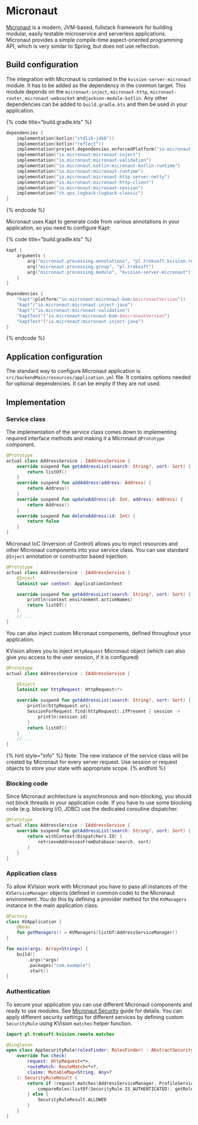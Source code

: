# Micronaut

[Micronaut](https://micronaut.io) is a modern, JVM-based, fullstack framework for building modular, easily testable microservice and serverless applications. Micronaut provides a simple compile-time aspect-oriented programming API, which is very similar to Spring, but does not use reflection.

## Build configuration

The integration with Micronaut is contained in the `kvision-server-micronaut` module. It has to be added as the dependency in the common target. This module depends on the `micronaut-inject`, `micronaut-http`, `micronaut-router`, `micronaut-websocket` and`jackson-module-kotlin`. Any other dependencies can be added to `build.gradle.kts` and then be used in your application.

{% code title="build.gradle.kts" %}
```kotlin
dependencies {
    implementation(kotlin("stdlib-jdk8"))
    implementation(kotlin("reflect"))
    implementation(project.dependencies.enforcedPlatform("io.micronaut:micronaut-bom:$micronautVersion"))
    implementation("io.micronaut:micronaut-inject")
    implementation("io.micronaut:micronaut-validation")
    implementation("io.micronaut.kotlin:micronaut-kotlin-runtime")
    implementation("io.micronaut:micronaut-runtime")
    implementation("io.micronaut:micronaut-http-server-netty")
    implementation("io.micronaut:micronaut-http-client")
    implementation("io.micronaut:micronaut-session")
    implementation("ch.qos.logback:logback-classic")
}
```
{% endcode %}

Micronaut uses Kapt to generate code from various annotations in your application, so you need to configure Kapt:

{% code title="build.gradle.kts" %}
```kotlin
kapt {
    arguments {
        arg("micronaut.processing.annotations", "pl.treksoft.kvision.remote")
        arg("micronaut.processing.group", "pl.treksoft")
        arg("micronaut.processing.module", "kvision-server-micronaut")
    }
}

dependencies {
    "kapt"(platform("io.micronaut:micronaut-bom:$micronautVersion"))
    "kapt"("io.micronaut:micronaut-inject-java")
    "kapt"("io.micronaut:micronaut-validation")
    "kaptTest"("io.micronaut:micronaut-bom:$micronautVersion")
    "kaptTest"("io.micronaut:micronaut-inject-java")
}
```
{% endcode %}

## Application configuration

The standard way to configure Micronaut application is `src/backendMain/resources/application.yml` file. It contains options needed for optional dependencies. It can be empty if they are not used.

## Implementation

### Service class

The implementation of the service class comes down to implementing required interface methods and making it a Micronaut `@Prototype` component. 

```kotlin
@Prototype
actual class AddressService : IAddressService {
    override suspend fun getAddressList(search: String?, sort: Sort) {
        return listOf()
    }
    override suspend fun addAddress(address: Address) {
        return Address()
    }
    override suspend fun updateAddress(id: Int, address: Address) {
        return Address()
    }
    override suspend fun deleteAddress(id: Int) {
        return false
    }
}
```

Micronaut IoC \(Inversion of Control\) allows you to inject resources and other Micronaut components into your service class. You can use standard `@Inject` annotation or constructor based injection.

```kotlin
@Prototype
actual class AddressService : IAddressService {
    @Inject
    lateinit var context: ApplicationContext

    override suspend fun getAddressList(search: String?, sort: Sort) {
        println(context.environment.activeNames)
        return listOf()
    }
    // ...
}
```

You can also inject custom Micronaut components, defined throughout your application.

KVision allows you to inject `HttpRequest` Micronaut object \(which can also give you access to the user session, if it is configured\)

```kotlin
@Prototype
actual class AddressService : IAddressService {

    @Inject
    lateinit var httpRequest: HttpRequest<*>

    override suspend fun getAddressList(search: String?, sort: Sort) {
        println(httpRequest.uri)
        SessionForRequest.find(httpRequest).ifPresent { session ->
            println(session.id)    
        }
        return listOf()
    }
    // ...
}
```

{% hint style="info" %}
Note: The new instance of the service class will be created by Micronaut for every server request. Use session or request objects to store your state with appropriate scope.
{% endhint %}

### **Blocking code**

Since Micronaut architecture is asynchronous and non-blocking, you should not block threads in your application code. If you have to use some blocking code \(e.g. blocking I/O, JDBC\) use the dedicated coroutine dispatcher.

```kotlin
@Prototype
actual class AddressService : IAddressService {
    override suspend fun getAddressList(search: String?, sort: Sort) {
        return withContext(Dispatchers.IO) {
            retrieveAddressesFromDatabase(search, sort)
        }
    }
}
```

### Application class

To allow KVision work with Micronaut you have to pass all instances of the `KVServiceManager` objects \(defined in common code\) to the Micronaut environment. You do this by defining a provider method for the `KVManagers` instance in the main application class.

```kotlin
@Factory
class KVApplication {
    @Bean
    fun getManagers() = KVManagers(listOf(AddressServiceManager))
}

fun main(args: Array<String>) {
    build()
        .args(*args)
        .packages("com.example")
        .start()
}
```

### Authentication

To secure your application you can use different Micronaut components and ready to use modules. See [Micronaut Security](https://micronaut-projects.github.io/micronaut-security/latest/guide/) guide for details. You can apply different security settings for different services by defining custom `SecurityRule` using KVision `matches` helper function.

```kotlin
import pl.treksoft.kvision.remote.matches

@Singleton
open class AppSecurityRule(rolesFinder: RolesFinder) : AbstractSecurityRule(rolesFinder) {
    override fun check(
        request: HttpRequest<*>,
        routeMatch: RouteMatch<*>?,
        claims: MutableMap<String, Any>?
    ): SecurityRuleResult {
        return if (request.matches(AddressServiceManager, ProfileServiceManager)) {
            compareRoles(listOf(SecurityRule.IS_AUTHENTICATED), getRoles(claims))
        } else {
            SecurityRuleResult.ALLOWED
        }
    }
}
```

